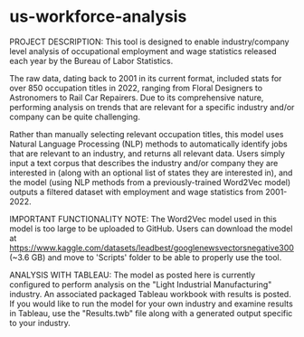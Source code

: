 # us-workforce-analysis
PROJECT DESCRIPTION:
This tool is designed to enable industry/company level analysis of occupational employment and wage statistics released each year by the Bureau of Labor Statistics.

The raw data, dating back to 2001 in its current format, included stats for over 850 occupation titles in 2022, ranging from Floral Designers to Astronomers to Rail Car Repairers. Due to its comprehensive nature, performing analysis on trends that are relevant for a specific industry and/or company can be quite challenging. 

Rather than manually selecting relevant occupation titles, this model uses Natural Language Processing (NLP) methods to automatically identify jobs that are relevant to an industry, and returns all relevant data. Users simply input a text corpus that describes the industry and/or company they are interested in (along with an optional list of states they are interested in), and the model (using NLP methods from a previously-trained Word2Vec model) outputs a filtered dataset with employment and wage statistics from 2001-2022. 

IMPORTANT FUNCTIONALITY NOTE: 
The Word2Vec model used in this model is too large to be uploaded to GitHub. Users can download the model at https://www.kaggle.com/datasets/leadbest/googlenewsvectorsnegative300 (~3.6 GB) and move to 'Scripts' folder to be able to properly use the tool.

ANALYSIS WITH TABLEAU:
The model as posted here is currently configured to perform analysis on the "Light Industrial Manufacturing" industry. An associated packaged Tableau workbook with results is posted. If you would like to run the model for your own industry and examine results in Tableau, use the "Results.twb" file along with a generated output specific to your industry.

